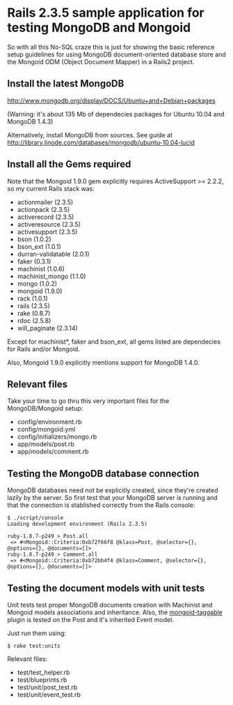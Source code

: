 # Rails 2.3.5 sample application for testing MongoDB and Mongoid

So with all this No-SQL craze this is just for showing the basic reference setup guidelines for using MongoDB document-oriented database store and the Mongoid ODM (Object Document Mapper) in a Rails2 project.

## Install the latest MongoDB

http://www.mongodb.org/display/DOCS/Ubuntu+and+Debian+packages

(Warning: it's about 135 Mb of dependecies packages for Ubuntu 10.04 and MongoDB 1.4.3)

Alternatively, install MongoDB from sources. See guide at http://library.linode.com/databases/mongodb/ubuntu-10.04-lucid

## Install all the Gems required

Note that the Mongoid 1.9.0 gem explicitly requires ActiveSupport >= 2.2.2, so my current Rails stack was:

* actionmailer (2.3.5)
* actionpack (2.3.5)
* activerecord (2.3.5)
* activeresource (2.3.5)
* activesupport (2.3.5)
* bson (1.0.2)
* bson_ext (1.0.1)
* durran-validatable (2.0.1)
* faker (0.3.1)
* machinist (1.0.6)
* machinist_mongo (1.1.0)
* mongo (1.0.2)
* mongoid (1.9.0)
* rack (1.0.1)
* rails (2.3.5)
* rake (0.8.7)
* rdoc (2.5.8)
* will_paginate (2.3.14)

Except for machinist*, faker and bson_ext, all gems listed are dependecies for Rails and/or Mongoid.

Also, Mongoid 1.9.0 explicitly mentions support for MongoDB 1.4.0.

## Relevant files

Take your time to go thru this very important files for the MongoDB/Mongoid setup:

- config/environment.rb
- config/mongoid.yml
- config/initializers/mongo.rb
- app/models/post.rb
- app/models/comment.rb

## Testing the MongoDB database connection

MongoDB databases need not be explicitly created, since they're created lazily by the server. So first test that your MongoDB server is running and that the connection is stablished correctly from the Rails console:

    $ ./script/console
    Loading development environment (Rails 2.3.5)

    ruby-1.8.7-p249 > Post.all
     => #<Mongoid::Criteria:0xb72f66f8 @klass=Post, @selector={}, @options={}, @documents=[]>
    ruby-1.8.7-p249 > Comment.all
     => #<Mongoid::Criteria:0xb72bb4f4 @klass=Comment, @selector={}, @options={}, @documents=[]>

## Testing the document models with unit tests

Unit tests test proper MongoDB documents creation with Machinist and Mongoid models associations and inheritance. Also, the [mongoid-taggable][tag] plugin is tested on the Post and it's inherited Event model.

Just run them using:

    $ rake test:units

Relevant files:

- test/test_helper.rb
- test/blueprints.rb
- test/unit/post_test.rb
- test/unit/event_test.rb

[tag]: http://github.com/wilkerlucio/mongoid_taggable
